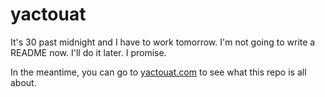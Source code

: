 # yactouat

It's 30 past midnight and I have to work tomorrow. I'm not going to write a README now. I'll do it later. I promise.

In the meantime, you can go to [yactouat.com](https://yactouat.com) to see what this repo is all about.
